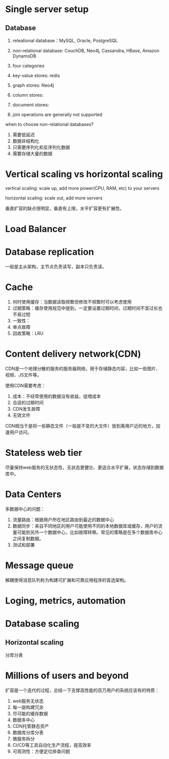 # Single server setup



## Database


1. releational database：MySQL, Oracle, PostgreSQL
2. non-relational database: CouchDB, Neo4j, Cassandra, HBase, Amazon DynamoDB

1. four categories

1. key-value stores: redis
2. graph stores: Neo4j
3. column stores:
4. document stores:

1. join operations are generally not supported

when to choose non-relational databases?

1. 需要低延迟
2. 数据非结构化
3. 只需要序列化和反序列化数据
4. 需要存储大量的数据

# Vertical scaling vs horizontal scaling

vertical scaling: scale up, add more power(CPU, RAM, etc) to your servers

horizontal scaling: scale out, add more servers



垂直扩容的缺点很明显，垂直有上限，水平扩容更有扩展性。

# Load Balancer


# Database replication

一般是主从架构，主节点负责读写，副本只负责读。


# Cache






1. 何时使用缓存：当数据读取频繁但修改不频繁时可以考虑使用
2. 过期策略：缓存使用规范中提到，一定要设置过期时间，过期时间不宜过长也不易过短
3. 一致性：
4. 单点故障
5. 回收策略：LRU



# Content delivery network(CDN)

CDN是一个地理分散的服务的服务器网络，用于存储静态内容，比如一些图片、视频、JS文件等。



使用CDN需要考虑：

1. 成本：不经常使用的数据没有收益，徒增成本
2. 合适的过期时间
3. CDN发生故障
4. 无效文件



CDN相当于是将一些静态文件（一般是不变的大文件）放到离用户近的地方，加速用户访问。








# Stateless web tier

尽量保持web服务的无状态性，无状态更健壮、更适合水平扩展，状态存储到数据库中。





# Data Centers


多数据中心的问题：

1. 流量路由：根据用户所在地区路由到最近的数据中心
2. 数据同步：来自不同地区的用户可能使用不同的本地数据库或缓存，用户的流量可能到另外一个数据中心，比如故障转移。常见的策略是在多个数据库中心之间复制数据。
3. 测试和部署



# Message queue

解耦使得消息队列称为构建可扩展和可靠应用程序的首选架构。

# Loging, metrics, automation





# Database scaling



## Horizontal scaling

分库分表



# Millions of users and beyond

扩容是一个迭代的过程，总结一下支撑高性能的百万用户的系统应该有的特质：

1. web服务无状态
2. 每一层构建冗余
3. 尽可能的缓存数据
4. 数据多中心
5. CDN托管静态资产
6. 数据库分库分表
7. 微服务拆分
8. CI/CD等工具自动化生产流程，提高效率
9. 可观测性：方便定位排查问题
